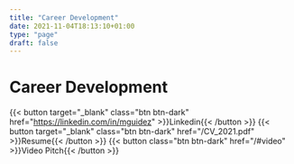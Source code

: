```yaml
---
title: "Career Development"
date: 2021-11-04T18:13:10+01:00
type: "page"
draft: false
---
```


# Career Development

{{< button target="_blank" class="btn btn-dark" href="https://linkedin.com/in/mguidez"  >}}Linkedin{{< /button >}}
{{< button target="_blank" class="btn btn-dark" href="/CV_2021.pdf"  >}}Resume{{< /button >}}
{{< button class="btn btn-dark" href="/#video"  >}}Video Pitch{{< /button >}}